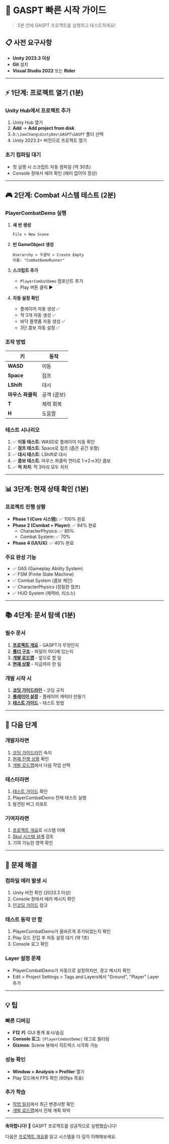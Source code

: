 # 🚀 GASPT 빠른 시작 가이드

> 5분 안에 GASPT 프로젝트를 실행하고 테스트하세요!

## 📋 사전 요구사항

- **Unity 2023.3 이상**
- **Git** 설치
- **Visual Studio 2022** 또는 **Rider**

---

## ⚡ 1단계: 프로젝트 열기 (1분)

### Unity Hub에서 프로젝트 추가
1. Unity Hub 열기
2. **Add** → **Add project from disk**
3. `D:\JaeChang\UintyDev\GASPT\GASPT` 폴더 선택
4. Unity 2023.3+ 버전으로 프로젝트 열기

### 초기 컴파일 대기
- 첫 실행 시 스크립트 자동 컴파일 (약 30초)
- Console 창에서 에러 확인 (에러 없어야 정상)

---

## 🎮 2단계: Combat 시스템 테스트 (2분)

### PlayerCombatDemo 실행

1. **새 씬 생성**
   ```
   File > New Scene
   ```

2. **빈 GameObject 생성**
   ```
   Hierarchy > 우클릭 > Create Empty
   이름: "CombatDemoRunner"
   ```

3. **스크립트 추가**
   - `PlayerCombatDemo` 컴포넌트 추가
   - Play 버튼 클릭 ▶️

4. **자동 설정 확인**
   - 플레이어 자동 생성 ✅
   - 적 3개 자동 생성 ✅
   - 바닥 플랫폼 자동 생성 ✅
   - 3단 콤보 자동 설정 ✅

### 조작 방법
| 키 | 동작 |
|---|---|
| **WASD** | 이동 |
| **Space** | 점프 |
| **LShift** | 대시 |
| **마우스 좌클릭** | 공격 (콤보) |
| **T** | 체력 회복 |
| **H** | 도움말 |

### 테스트 시나리오
1. ✅ **이동 테스트**: WASD로 플레이어 이동 확인
2. ✅ **점프 테스트**: Space로 점프 (좁은 공간 포함)
3. ✅ **대시 테스트**: LShift로 대시
4. ✅ **콤보 테스트**: 마우스 좌클릭 연타로 1→2→3단 콤보
5. ✅ **적 처치**: 적 3마리 모두 처치

---

## 📊 3단계: 현재 상태 확인 (1분)

### 프로젝트 진행 상황
- **Phase 1 (Core 시스템)**: ✅ 100% 완료
- **Phase 2 (Combat + Player)**: ✅ 84% 완료
  - CharacterPhysics: ✅ 85%
  - Combat System: ✅ 70%
- **Phase 4 (UI/UX)**: ✅ 40% 완료

### 주요 완성 기능
- ✅ GAS (Gameplay Ability System)
- ✅ FSM (Finite State Machine)
- ✅ Combat System (콤보 체인)
- ✅ CharacterPhysics (정밀한 점프)
- ✅ HUD System (체력바, 리소스)

---

## 📚 4단계: 문서 탐색 (1분)

### 필수 문서
1. **[프로젝트 개요](ProjectOverview.md)** - GASPT가 무엇인지
2. **[폴더 구조](FolderStructure.md)** - 파일이 어디에 있는지
3. **[개발 로드맵](../development/Roadmap.md)** - 앞으로 할 일
4. **[현재 상황](../development/CurrentStatus.md)** - 지금까지 한 일

### 개발 시작 시
1. **[코딩 가이드라인](../development/CodingGuidelines.md)** - 코딩 규칙
2. **[플레이어 설정](PlayerSetup.md)** - 플레이어 캐릭터 만들기
3. **[테스트 가이드](../testing/TestingGuide.md)** - 테스트 방법

---

## 🎯 다음 단계

### 개발자라면
1. [코딩 가이드라인](../development/CodingGuidelines.md) 숙지
2. [현재 진행 상황](../development/CurrentStatus.md) 확인
3. [개발 로드맵](../development/Roadmap.md)에서 다음 작업 선택

### 테스터라면
1. [테스트 가이드](../testing/TestingGuide.md) 확인
2. PlayerCombatDemo 전체 테스트 실행
3. 발견된 버그 리포트

### 기여자라면
1. [프로젝트 개요](ProjectOverview.md)로 시스템 이해
2. [Skul 시스템 설계](../development/SkulSystemDesign.md) 검토
3. 기여 가능한 영역 확인

---

## 🐛 문제 해결

### 컴파일 에러 발생 시
1. Unity 버전 확인 (2023.3 이상)
2. Console 창에서 에러 메시지 확인
3. [인코딩 가이드](../infrastructure/EncodingGuide.md) 참고

### 테스트 동작 안 함
1. PlayerCombatDemo가 올바르게 추가되었는지 확인
2. Play 모드 진입 후 자동 설정 대기 (약 1초)
3. Console 로그 확인

### Layer 설정 문제
- PlayerCombatDemo가 자동으로 설정하지만, 경고 메시지 확인
- Edit > Project Settings > Tags and Layers에서 "Ground", "Player" Layer 추가

---

## 💡 팁

### 빠른 디버깅
- **F12 키**: GUI 통계 표시/숨김
- **Console 로그**: `[PlayerCombatDemo]` 태그로 필터링
- **Gizmos**: Scene 뷰에서 히트박스 시각화 가능

### 성능 확인
- **Window > Analysis > Profiler** 열기
- Play 모드에서 FPS 확인 (60fps 목표)

### 추가 학습
- [작업 일지](../archive/Worklog.md)에서 최근 변경사항 확인
- [개발 로드맵](../development/Roadmap.md)에서 전체 계획 파악

---

**축하합니다! 🎉**
GASPT 프로젝트를 성공적으로 실행했습니다!

다음은 [프로젝트 개요](ProjectOverview.md)를 읽고 시스템을 더 깊이 이해해보세요.
